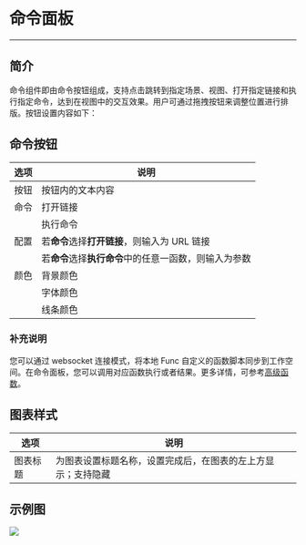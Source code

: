 # 命令面板
---

## 简介

命令组件即由命令按钮组成，支持点击跳转到指定场景、视图、打开指定链接和执行指定命令，达到在视图中的交互效果。用户可通过拖拽按钮来调整位置进行排版。按钮设置内容如下：

## 命令按钮

| 选项 | 说明 |
| --- | --- |
| 按钮 | 按钮内的文本内容 |  
| 命令 | 打开链接 |  
|     | 执行命令 |  
| 配置 | 若**命令**选择**打开链接**，则输入为 URL 链接 |  
|    | 若**命令**选择**执行命令**中的任意一函数，则输入为参数 |  
| 颜色 | 背景颜色 |  按钮填充的颜色  |
|      | 字体颜色 |  按钮字体的颜色  |
|      | 线条颜色 |  按钮边框的颜色  |

### 补充说明

您可以通过 websocket 连接模式，将本地 Func 自定义的函数脚本同步到工作空间。在命令面板，您可以调用对应函数执行或者结果。更多详情，可参考[高级函数](../../dql/advanced-funcs.md)。


## 图表样式
| 选项 | 说明 |
| --- | --- |
| 图表标题 | 为图表设置标题名称，设置完成后，在图表的左上方显示；支持隐藏 |


## 示例图

![](../img/command-panel-1.png)
